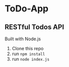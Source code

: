 # ToDo-App
## RESTful Todos API

Built with Node.js

1. Clone this repo
1. run `npm install`
1. run `node index.js`
